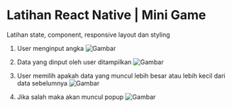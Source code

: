 # Latihan React Native | Mini Game

Latihan state, component, responsive layout dan styling

1. User menginput angka
![Gambar](https://github.com/ginbqs/latihanRN-2.Miinigame/blob/main/1.jpeg)

2. Data yang dinput oleh user ditampilkan
![Gambar](https://github.com/ginbqs/latihanRN-2.Miinigame/blob/main/2.jpeg)

3. User memilih apakah data yang muncul lebih besar atau lebih kecil dari data sebelumnya
![Gambar](https://github.com/ginbqs/latihanRN-2.Miinigame/blob/main/3.jpeg)

4. Jika salah maka akan muncul popup
![Gambar](https://github.com/ginbqs/latihanRN-2.Miinigame/blob/main/4.jpeg)

